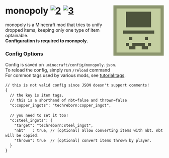 # monopoly [![2][2]][4]  [![3][3]][5] <img src="src/main/resources/icon.png" align="right"/>

monopoly is a Minecraft mod that tries to unify dropped items, keeping only one type of item optainable.    
**Configuration is required to monopoly.**

### Config Options
Config is saved on `.minecraft/config/monopoly.json`.   
To reload the config, simply run `/reload` command    
For common tags used by various mods, see [tutorial:tags](https://fabricmc.net/wiki/tutorial:tags).
```json5
// this is not valid config since JSON doesn't support comments!
{
  // the key is item tags.
  // this is a shorthand of nbt=false and thrown=false
  "c:copper_ingots": "techreborn:copper_ingot",
  
  // you need to set it too!
  "c:steel_ingots": {
    "target": "techreborn:steel_ingot",
    "nbt"   : true, // [optional] allow converting items with nbt. nbt will be copied.
    "thrown": true  // [optional] convert items thrown by player.
  }
}
```

[2]: https://img.shields.io/badge/loader-Fabric-blue
[3]: https://img.shields.io/badge/code_quality-F-red
[4]: https://fabricmc.net
[5]: https://git.io/code-quality
